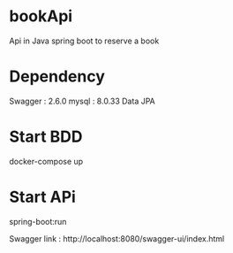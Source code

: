 # bookApi
Api in Java spring boot to reserve a book 


# Dependency 
Swagger : 2.6.0
mysql : 8.0.33
Data JPA 




# Start BDD 
docker-compose up

# Start APi 
spring-boot:run


Swagger link : http://localhost:8080/swagger-ui/index.html
